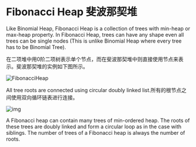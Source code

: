 # Fibonacci Heap 斐波那契堆

Like Binomial Heap, Fibonacci Heap is a collection of trees with min-heap or max-heap property. In Fibonacci Heap, trees can have any shape even all trees can be single nodes (This is unlike Binomial Heap where every tree has to be Binomial Tree). 

在二项堆中用0阶二项树表示单个节点，而在斐波那契堆中则直接使用节点来表示。斐波那契堆的实例如下图所示。

![FibonacciHeap](https://media.geeksforgeeks.org/wp-content/uploads/Fibonacci-Heap.png)

 All tree roots are connected using circular doubly linked list.所有的根节点之间使用双向循环链表进行连接。

![img](https://www.tutorialspoint.com/assets/questions/media/41061/fibonacci_heap.jpg)

A Fibonacci heap can contain many trees of min-ordered heap. The roots of these trees are doubly linked and form a circular loop as in the case with siblings. The number of trees of a Fibonacci heap is always the number of roots.

